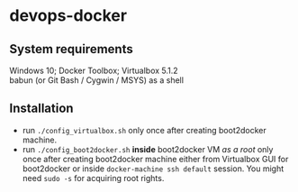# devops-docker

## System requirements

Windows 10; Docker Toolbox; Virtualbox 5.1.2  
babun (or Git Bash / Cygwin / MSYS) as a shell

## Installation

* run `./config_virtualbox.sh` only once after creating boot2docker machine.
* run `./config_boot2docker.sh` **inside** boot2docker VM *as a root* only once after creating boot2docker machine either from Virtualbox GUI for boot2docker or inside `docker-machine ssh default` session. You might need `sudo -s` for acquiring root rights.
